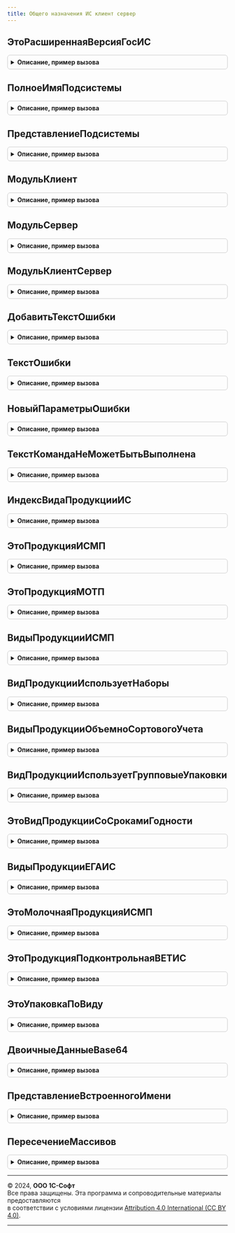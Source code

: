 ```yaml
---
title: Общего назначения ИС клиент сервер
---
```



## ЭтоРасширеннаяВерсияГосИС
<details style="margin: 1em 0; padding: 0.5em; border: 1px solid #ccc; border-radius: 6px;">

<summary style="font-weight: bold; cursor: pointer;">Описание, пример вызова</summary>

```bsl

Функция ЭтоРасширеннаяВерсияГосИС(Подсистема = Неопределено) Экспорт
```

Пример вызова
```bsl
Результат = ОбщегоНазначенияИСКлиентСервер.ЭтоРасширеннаяВерсияГосИС(Подсистема);
```
</details>

## ПолноеИмяПодсистемы
<details style="margin: 1em 0; padding: 0.5em; border: 1px solid #ccc; border-radius: 6px;">

<summary style="font-weight: bold; cursor: pointer;">Описание, пример вызова</summary>

```bsl

Функция ПолноеИмяПодсистемы(ИмяПодсистемы) Экспорт
```

Пример вызова
```bsl
Результат = ОбщегоНазначенияИСКлиентСервер.ПолноеИмяПодсистемы(ИмяПодсистемы) 
```
</details>

## ПредставлениеПодсистемы
<details style="margin: 1em 0; padding: 0.5em; border: 1px solid #ccc; border-radius: 6px;">

<summary style="font-weight: bold; cursor: pointer;">Описание, пример вызова</summary>

```bsl

Функция ПредставлениеПодсистемы(Представление = "") Экспорт
```

Пример вызова
```bsl
Результат = ОбщегоНазначенияИСКлиентСервер.ПредставлениеПодсистемы(Представление);
```
</details>

## МодульКлиент
<details style="margin: 1em 0; padding: 0.5em; border: 1px solid #ccc; border-radius: 6px;">

<summary style="font-weight: bold; cursor: pointer;">Описание, пример вызова</summary>

```bsl

Функция МодульКлиент(ИмяПодсистемы) Экспорт
```

Пример вызова
```bsl
Результат = ОбщегоНазначенияИСКлиентСервер.МодульКлиент(ИмяПодсистемы) 
```
</details>

## МодульСервер
<details style="margin: 1em 0; padding: 0.5em; border: 1px solid #ccc; border-radius: 6px;">

<summary style="font-weight: bold; cursor: pointer;">Описание, пример вызова</summary>

```bsl

Функция МодульСервер(ИмяПодсистемы) Экспорт
```

Пример вызова
```bsl
Результат = ОбщегоНазначенияИСКлиентСервер.МодульСервер(ИмяПодсистемы) 
```
</details>

## МодульКлиентСервер
<details style="margin: 1em 0; padding: 0.5em; border: 1px solid #ccc; border-radius: 6px;">

<summary style="font-weight: bold; cursor: pointer;">Описание, пример вызова</summary>

```bsl

Функция МодульКлиентСервер(ИмяПодсистемы) Экспорт
```

Пример вызова
```bsl
Результат = ОбщегоНазначенияИСКлиентСервер.МодульКлиентСервер(ИмяПодсистемы) 
```
</details>

## ДобавитьТекстОшибки
<details style="margin: 1em 0; padding: 0.5em; border: 1px solid #ccc; border-radius: 6px;">

<summary style="font-weight: bold; cursor: pointer;">Описание, пример вызова</summary>

```bsl

// Добавляет в свойство структуры сообщения текст ошибки
//
// Параметры:
//  Сообщение    - Структура - сообщение, в которое добавляется текст ошибки.
//  ТекстОшибки  - Строка - добавляемый текст ошибки.
//
Процедура ДобавитьТекстОшибки(Сообщение, ТекстОшибки) Экспорт
```

Пример вызова
```bsl
ОбщегоНазначенияИСКлиентСервер.ДобавитьТекстОшибки(Сообщение, ТекстОшибки) 
```
</details>

## ТекстОшибки
<details style="margin: 1em 0; padding: 0.5em; border: 1px solid #ccc; border-radius: 6px;">

<summary style="font-weight: bold; cursor: pointer;">Описание, пример вызова</summary>

```bsl

// Возвращает текст для представления внутренней ошибки библиотек ГосИС.
//
// Параметры:
//  ПредставлениеПодсистемы  - Строка - представление интегрированной подсистемы
//  УточнениеОшибки - Строка - описание возникшей ошибки
//
// Возвращаемое значение:
//	Строка - дополненное описание ошибки
//
Функция ТекстОшибки(Знач ПредставлениеПодсистемы = "", Знач УточнениеОшибки) Экспорт
```

Пример вызова
```bsl
Результат = ОбщегоНазначенияИСКлиентСервер.ТекстОшибки(ПредставлениеПодсистемы, УточнениеОшибки) 
```
</details>

## НовыйПараметрыОшибки
<details style="margin: 1em 0; padding: 0.5em; border: 1px solid #ccc; border-radius: 6px;">

<summary style="font-weight: bold; cursor: pointer;">Описание, пример вызова</summary>

```bsl

Функция НовыйПараметрыОшибки() Экспорт
```

Пример вызова
```bsl
Результат = ОбщегоНазначенияИСКлиентСервер.НовыйПараметрыОшибки() 
```
</details>

## ТекстКомандаНеМожетБытьВыполнена
<details style="margin: 1em 0; padding: 0.5em; border: 1px solid #ccc; border-radius: 6px;">

<summary style="font-weight: bold; cursor: pointer;">Описание, пример вызова</summary>

```bsl

Функция ТекстКомандаНеМожетБытьВыполнена() Экспорт
```

Пример вызова
```bsl
Результат = ОбщегоНазначенияИСКлиентСервер.ТекстКомандаНеМожетБытьВыполнена() 
```
</details>

## ИндексВидаПродукцииИС
<details style="margin: 1em 0; padding: 0.5em; border: 1px solid #ccc; border-radius: 6px;">

<summary style="font-weight: bold; cursor: pointer;">Описание, пример вызова</summary>

```bsl

// Возвращает индекси вида продукции по переданному параметру и наоборот, а именно:
//  - Алкогольная - 0.
//  - Табак - 1.
//  - Обувь - 2.
//
// Параметры:
// 	ВидПродукцииИлиИндекс - Число, ПеречислениеСсылка.ВидыПродукцииИС - Параметр расчета индекса или значения по индексу.
// Возвращаемое значение:
// 	Число, ПеречислениеСсылка.ВидыПродукцииИС - Индекс или значение по индексу.
//
Функция ИндексВидаПродукцииИС(ВидПродукцииИлиИндекс) Экспорт
```

Пример вызова
```bsl
Результат = ОбщегоНазначенияИСКлиентСервер.ИндексВидаПродукцииИС(ВидПродукцииИлиИндекс) 
```
</details>

## ЭтоПродукцияИСМП
<details style="margin: 1em 0; padding: 0.5em; border: 1px solid #ccc; border-radius: 6px;">

<summary style="font-weight: bold; cursor: pointer;">Описание, пример вызова</summary>

```bsl

// Возвращает признак принадлежности переданного в параметре вида продукции к виду продукции ИС МП.
//
// Параметры:
//  ВидПродукции - ПеречислениеСсылка.ВидыПродукцииИС - Вид продукции для анализа
//  ВключатьТабачнуюПродукцию - Булево - Признак включения табачной продукции
//  ВключатьМолочнуюПродукцию - Булево - Признак вкючения молочной продукции
// Возвращаемое значение:
//  Булево - Принадлежность к виду продукции ИСМП.
//
Функция ЭтоПродукцияИСМП(ВидПродукции, ВключатьТабачнуюПродукцию = Ложь, ВключатьМолочнуюПродукцию = Истина) Экспорт
```

Пример вызова
```bsl
Результат = ОбщегоНазначенияИСКлиентСервер.ЭтоПродукцияИСМП(ВидПродукции, ВключатьТабачнуюПродукцию, ВключатьМолочнуюПродукцию);
```
</details>

## ЭтоПродукцияМОТП
<details style="margin: 1em 0; padding: 0.5em; border: 1px solid #ccc; border-radius: 6px;">

<summary style="font-weight: bold; cursor: pointer;">Описание, пример вызова</summary>

```bsl

// Возвращает признак принадлежности переданного в параметре вида продукции к виду продукции МОТП.
//
// Параметры:
//  ВидПродукции - ПеречислениеСсылка.ВидыПродукцииИС - Вид продукции для анализа
// Возвращаемое значение:
//  Булево - Принадлежность к виду продукции МОТП.
//
Функция ЭтоПродукцияМОТП(ВидПродукции) Экспорт
```

Пример вызова
```bsl
Результат = ОбщегоНазначенияИСКлиентСервер.ЭтоПродукцияМОТП(ВидПродукции) 
```
</details>

## ВидыПродукцииИСМП
<details style="margin: 1em 0; padding: 0.5em; border: 1px solid #ccc; border-radius: 6px;">

<summary style="font-weight: bold; cursor: pointer;">Описание, пример вызова</summary>

```bsl

// Возвращает перечень маркируемой продукции, оборот которой фиксируется в ИС МП.
//
// Параметры:
//  ВключатьТабачнуюПродукцию - Булево - Признак включения табачной продукции
//  ВключатьМолочнуюПродукцию - Булево - Признак включения молочной продукции
//  ВключатьАлкоголь          - Булево - Признак включения пивной и слабоалкогольной продукции
//
// Возвращаемое значение:
//   Массив Из ПеречислениеСсылка.ВидыПродукцииИС - список видов маркируемой продукции ИСМП.
//
Функция ВидыПродукцииИСМП(ВключатьТабачнуюПродукцию = Ложь, ВключатьМолочнуюПродукцию = Истина, ВключатьАлкоголь = Истина) Экспорт
```

Пример вызова
```bsl
Результат = ОбщегоНазначенияИСКлиентСервер.ВидыПродукцииИСМП(ВключатьТабачнуюПродукцию, ВключатьМолочнуюПродукцию, ВключатьАлкоголь);
```
</details>

## ВидПродукцииИспользуетНаборы
<details style="margin: 1em 0; padding: 0.5em; border: 1px solid #ccc; border-radius: 6px;">

<summary style="font-weight: bold; cursor: pointer;">Описание, пример вызова</summary>

```bsl

// Признак использования наборов для вида продукции.
//
// Параметры:
// 	ВидПродукции - ПеречислениеСсылка.ВидыПродукцииИС - вид маркируемой продукции
// Возвращаемое значение:
// 	Булево - Признак использования наборов для вида продукции.
Функция ВидПродукцииИспользуетНаборы(ВидПродукции) Экспорт
```

Пример вызова
```bsl
Результат = ОбщегоНазначенияИСКлиентСервер.ВидПродукцииИспользуетНаборы(ВидПродукции) 
```
</details>

## ВидыПродукцииОбъемноСортовогоУчета
<details style="margin: 1em 0; padding: 0.5em; border: 1px solid #ccc; border-radius: 6px;">

<summary style="font-weight: bold; cursor: pointer;">Описание, пример вызова</summary>

```bsl

Функция ВидыПродукцииОбъемноСортовогоУчета() Экспорт
```

Пример вызова
```bsl
Результат = ОбщегоНазначенияИСКлиентСервер.ВидыПродукцииОбъемноСортовогоУчета() 
```
</details>

## ВидПродукцииИспользуетГрупповыеУпаковки
<details style="margin: 1em 0; padding: 0.5em; border: 1px solid #ccc; border-radius: 6px;">

<summary style="font-weight: bold; cursor: pointer;">Описание, пример вызова</summary>

```bsl

// Признак использования групповых упаковок для вида продукции.
//
// Параметры:
// 	ВидПродукции - ПеречислениеСсылка.ВидыПродукцииИС - вид маркируемой продукции
// Возвращаемое значение:
// 	Булево - Признак использования групповых упаковок для вида продукции.
Функция ВидПродукцииИспользуетГрупповыеУпаковки(ВидПродукции) Экспорт
```

Пример вызова
```bsl
Результат = ОбщегоНазначенияИСКлиентСервер.ВидПродукцииИспользуетГрупповыеУпаковки(ВидПродукции) 
```
</details>

## ЭтоВидПродукцииСоСрокамиГодности
<details style="margin: 1em 0; padding: 0.5em; border: 1px solid #ccc; border-radius: 6px;">

<summary style="font-weight: bold; cursor: pointer;">Описание, пример вызова</summary>

```bsl

// Вид продукции ИС МП требует указание срока годности в операциях нанесения КМ
//
// Параметры:
//  ВидПродукции - ПеречислениеСсылка.ВидыПродукцииИС - Вид продукции
//  УчитыватьМолочнуюПродукцию - Булево - Флаг учета молочной продукции
//
// Возвращаемое значение:
//  Булево - вид продукции требует указания срока годности
Функция ЭтоВидПродукцииСоСрокамиГодности(ВидПродукции, УчитыватьМолочнуюПродукцию = Истина) Экспорт
```

Пример вызова
```bsl
Результат = ОбщегоНазначенияИСКлиентСервер.ЭтоВидПродукцииСоСрокамиГодности(ВидПродукции, УчитыватьМолочнуюПродукцию);
```
</details>

## ВидыПродукцииЕГАИС
<details style="margin: 1em 0; padding: 0.5em; border: 1px solid #ccc; border-radius: 6px;">

<summary style="font-weight: bold; cursor: pointer;">Описание, пример вызова</summary>

```bsl

Функция ВидыПродукцииЕГАИС() Экспорт
```

Пример вызова
```bsl
Результат = ОбщегоНазначенияИСКлиентСервер.ВидыПродукцииЕГАИС() 
```
</details>

## ЭтоМолочнаяПродукцияИСМП
<details style="margin: 1em 0; padding: 0.5em; border: 1px solid #ccc; border-radius: 6px;">

<summary style="font-weight: bold; cursor: pointer;">Описание, пример вызова</summary>

```bsl

// Возвращает признак принадлежности переданного в параметре вида продукции к молочной продукции ИСМП.
//
// Параметры:
//  ВидПродукции - ПеречислениеСсылка.ВидыПродукцииИС - Вид продукции для анализа
// Возвращаемое значение:
//  Булево - Принадлежность к виду молочной продукции ИСМП.
//
Функция ЭтоМолочнаяПродукцияИСМП(ВидПродукции) Экспорт
```

Пример вызова
```bsl
Результат = ОбщегоНазначенияИСКлиентСервер.ЭтоМолочнаяПродукцияИСМП(ВидПродукции) 
```
</details>

## ЭтоПродукцияПодконтрольнаяВЕТИС
<details style="margin: 1em 0; padding: 0.5em; border: 1px solid #ccc; border-radius: 6px;">

<summary style="font-weight: bold; cursor: pointer;">Описание, пример вызова</summary>

```bsl

// Возвращает признак принадлежности переданного в параметре вида продукции к видам продукции, подконтрольным учету в ВетИС.
//
// Параметры:
//  ВидПродукции - ПеречислениеСсылка.ВидыПродукцииИС - Вид продукции для анализа
// Возвращаемое значение:
//  Булево - Истина, если по виду продукции ведется учет в ВетИС.
//
Функция ЭтоПродукцияПодконтрольнаяВЕТИС(ВидПродукции) Экспорт
```

Пример вызова
```bsl
Результат = ОбщегоНазначенияИСКлиентСервер.ЭтоПродукцияПодконтрольнаяВЕТИС(ВидПродукции) 
```
</details>

## ЭтоУпаковкаПоВиду
<details style="margin: 1em 0; padding: 0.5em; border: 1px solid #ccc; border-radius: 6px;">

<summary style="font-weight: bold; cursor: pointer;">Описание, пример вызова</summary>

```bsl

//Определяет является ли тип упаковки логистической или групповой товарной упаковкой.
//
//Параметры:
//  ВидУпаковки                 - ПеречислениеСсылка.ТипыУпаковок - тип упаковки
//  НеЗаполненКакУпаковка       - Булево - Истина если пустой вид рассматривать как "возможно упаковка"
//  ВключатьОбъемноСортовойУчет - Булево - Обработка объемно-сортовых кодов
//Возвращаемое значение:
//   Булево - Истина, если вид упаковки относится к логистической или групповой.
Функция ЭтоУпаковкаПоВиду(ВидУпаковки, НеЗаполненКакУпаковка = Ложь, ВключатьОбъемноСортовойУчет = Истина) Экспорт
```

Пример вызова
```bsl
Результат = ОбщегоНазначенияИСКлиентСервер.ЭтоУпаковкаПоВиду(ВидУпаковки, НеЗаполненКакУпаковка, ВключатьОбъемноСортовойУчет);
```
</details>

## ДвоичныеДанныеBase64
<details style="margin: 1em 0; padding: 0.5em; border: 1px solid #ccc; border-radius: 6px;">

<summary style="font-weight: bold; cursor: pointer;">Описание, пример вызова</summary>

```bsl

// Конвертирует двоичные данные в Base64
//
// Параметры:
// 	ДвоичныеДанные - ДвоичныеДанные - Двоичные данные
// Возвращаемое значение:
// 	Строка - Строка в Base64
Функция ДвоичныеДанныеBase64(ДвоичныеДанные) Экспорт
```

Пример вызова
```bsl
Результат = ОбщегоНазначенияИСКлиентСервер.ДвоичныеДанныеBase64(ДвоичныеДанные) 
```
</details>

## ПредставлениеВстроенногоИмени
<details style="margin: 1em 0; padding: 0.5em; border: 1px solid #ccc; border-radius: 6px;">

<summary style="font-weight: bold; cursor: pointer;">Описание, пример вызова</summary>

```bsl

// Формирует представление параметра в формате CamelCase в строковое представление с пробелами.
//
// Параметры:
//  ИмяПараметра - Произвольный - Имя параметра.
//
// Возвращаемое значение:
//  Строка - Представление параметра с пробелами.
Функция ПредставлениеВстроенногоИмени(ИмяПараметра) Экспорт
```

Пример вызова
```bsl
Результат = ОбщегоНазначенияИСКлиентСервер.ПредставлениеВстроенногоИмени(ИмяПараметра) 
```
</details>

## ПересечениеМассивов
<details style="margin: 1em 0; padding: 0.5em; border: 1px solid #ccc; border-radius: 6px;">

<summary style="font-weight: bold; cursor: pointer;">Описание, пример вызова</summary>

```bsl

Функция ПересечениеМассивов(Массив1, Массив2) Экспорт
```

Пример вызова
```bsl
Результат = ОбщегоНазначенияИСКлиентСервер.ПересечениеМассивов(Массив1, Массив2) 
```
</details>

---

© 2024, **ООО 1С-Софт**  
Все права защищены. Эта программа и сопроводительные материалы предоставляются  
в соответствии с условиями лицензии [Attribution 4.0 International (CC BY 4.0)](https://creativecommons.org/licenses/by/4.0/legalcode).

---
